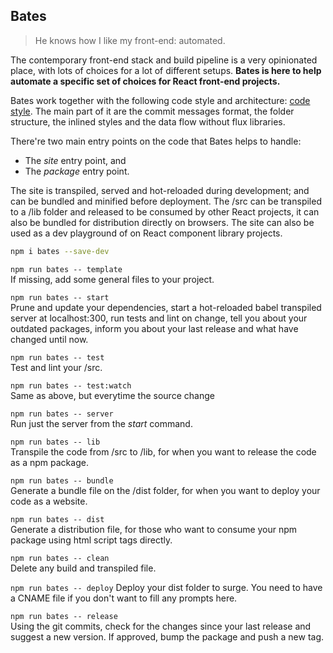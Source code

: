 
## Bates
> He knows how I like my front-end: automated.

The contemporary front-end stack and build pipeline is a very opinionated place, with lots of choices for a lot of different setups. **Bates is here to help automate a specific set of choices for React front-end projects.**

Bates work together with the following code style and architecture: [code style](docs/style.md). The main part of it are the commit messages format, the folder structure, the inlined styles and the data flow without flux libraries.

There're two main entry points on the code that Bates helps to handle:  
- The *site* entry point, and
- The *package* entry point.

The site is transpiled, served and hot-reloaded during development; and can be bundled and minified before deployment. The /src can be transpiled to a /lib folder and released to be consumed by other React projects, it can also be bundled for distribution directly on browsers. The site can also be used as a dev playground of on React component library projects.

```sh
npm i bates --save-dev
```

`npm run bates -- template`  
If missing, add some general files to your project.

`npm run bates -- start`  
Prune and update your dependencies, start a hot-reloaded babel transpiled server at localhost:300, run tests and lint on change, tell you about your outdated packages, inform you about your last release and what have changed until now.

`npm run bates -- test`  
Test and lint your /src.

`npm run bates -- test:watch`  
Same as above, but everytime the source change

`npm run bates -- server`  
Run just the server from the *start* command.

`npm run bates -- lib`  
Transpile the code from /src to /lib, for when you want to release the code as a npm package.

`npm run bates -- bundle`  
Generate a bundle file on the /dist folder, for when you want to deploy your code as a website.

`npm run bates -- dist`  
Generate a distribution file, for those who want to consume your npm package using html script tags directly.

`npm run bates -- clean`  
Delete any build and transpiled file.

`npm run bates -- deploy`
Deploy your dist folder to surge. You need to have a CNAME file if you don't want to fill any prompts here.

`npm run bates -- release`  
Using the git commits, check for the changes since your last release and suggest a new version. If approved, bump the package and push a new tag.
